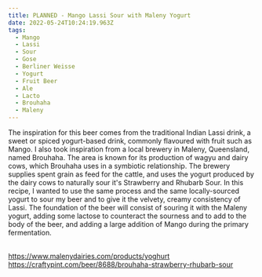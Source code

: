 ```yaml
---
title: PLANNED - Mango Lassi Sour with Maleny Yogurt
date: 2022-05-24T10:24:19.963Z
tags: 
  - Mango
  - Lassi 
  - Sour 
  - Gose 
  - Berliner Weisse 
  - Yogurt 
  - Fruit Beer 
  - Ale 
  - Lacto
  - Brouhaha 
  - Maleny
---
```

The inspiration for this beer comes from the traditional Indian Lassi drink, a sweet or spiced yogurt-based drink, commonly flavoured with fruit such as Mango. I also took inspiration from a local brewery in Maleny, Queensland, named Brouhaha. The area is known for its production of wagyu and dairy cows, which Brouhaha uses in a symbiotic relationship. The brewery supplies spent grain as feed for the cattle, and uses the yogurt produced by the dairy cows to naturally sour it's Strawberry and Rhubarb Sour. In this recipe, I wanted to use the same process and the same locally-sourced yogurt to sour my beer and to give it the velvety, creamy consistency of Lassi. The foundation of the beer will consist of souring it with the Maleny yogurt, adding some lactose to counteract the sourness and to add to the body of the beer, and adding a large addition of Mango during the primary fermentation.

\
<https://www.malenydairies.com/products/yoghurt>\
<https://craftypint.com/beer/8688/brouhaha-strawberry-rhubarb-sour>